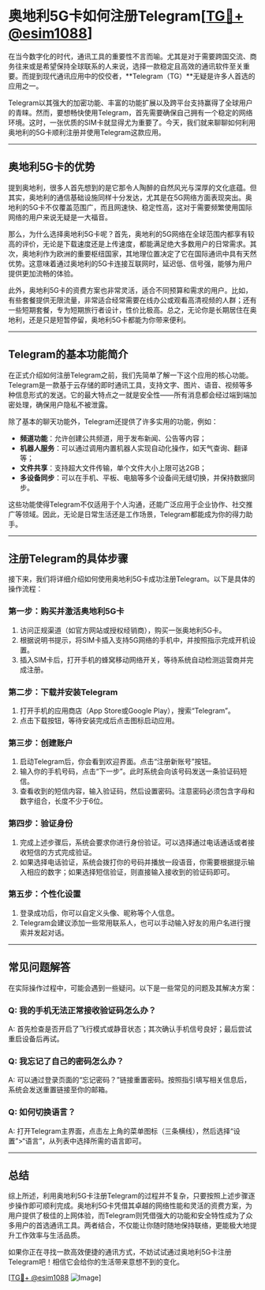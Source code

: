 # 奥地利5G卡如何注册Telegram[[TG💪+ @esim1088](https://t.me/s/esim1088)]

在当今数字化的时代，通讯工具的重要性不言而喻。尤其是对于需要跨国交流、商务往来或是希望保持全球联系的人来说，选择一款稳定且高效的通讯软件至关重要。而提到现代通讯应用中的佼佼者，**Telegram（TG）**无疑是许多人首选的应用之一。

Telegram以其强大的加密功能、丰富的功能扩展以及跨平台支持赢得了全球用户的青睐。然而，要想畅快使用Telegram，首先需要确保自己拥有一个稳定的网络环境。这时，一张优质的SIM卡就显得尤为重要了。今天，我们就来聊聊如何利用奥地利的5G卡顺利注册并使用Telegram这款应用。

---

## 奥地利5G卡的优势

提到奥地利，很多人首先想到的是它那令人陶醉的自然风光与深厚的文化底蕴。但其实，奥地利的通信基础设施同样十分发达，尤其是在5G网络方面表现突出。奥地利的5G卡不仅覆盖范围广，而且网速快、稳定性高，这对于需要频繁使用国际网络的用户来说无疑是一大福音。

那么，为什么选择奥地利5G卡呢？首先，奥地利的5G网络在全球范围内都享有较高的评价，无论是下载速度还是上传速度，都能满足绝大多数用户的日常需求。其次，奥地利作为欧洲的重要枢纽国家，其地理位置决定了它在国际通讯中具有天然优势。这意味着通过奥地利的5G卡连接互联网时，延迟低、信号强，能够为用户提供更加流畅的体验。

此外，奥地利5G卡的资费方案也非常灵活，适合不同预算和需求的用户。比如，有些套餐提供无限流量，非常适合经常需要在线办公或观看高清视频的人群；还有一些短期套餐，专为短期旅行者设计，性价比极高。总之，无论你是长期居住在奥地利，还是只是短暂停留，奥地利5G卡都能为你带来便利。

---

## Telegram的基本功能简介

在正式介绍如何注册Telegram之前，我们先简单了解一下这个应用的核心功能。Telegram是一款基于云存储的即时通讯工具，支持文字、图片、语音、视频等多种信息形式的发送。它的最大特点之一就是安全性——所有消息都会经过端到端加密处理，确保用户隐私不被泄露。

除了基本的聊天功能外，Telegram还提供了许多实用的功能，例如：

- **频道功能**：允许创建公共频道，用于发布新闻、公告等内容；
- **机器人服务**：可以通过调用内置机器人实现自动化操作，如天气查询、翻译等；
- **文件共享**：支持超大文件传输，单个文件大小上限可达2GB；
- **多设备同步**：可以在手机、平板、电脑等多个设备间无缝切换，并保持数据同步。

这些功能使得Telegram不仅适用于个人沟通，还能广泛应用于企业协作、社交推广等领域。因此，无论是日常生活还是工作场景，Telegram都能成为你的得力助手。

---

## 注册Telegram的具体步骤

接下来，我们将详细介绍如何使用奥地利5G卡成功注册Telegram。以下是具体的操作流程：

### 第一步：购买并激活奥地利5G卡
1. 访问正规渠道（如官方网站或授权经销商），购买一张奥地利5G卡。
2. 根据说明书提示，将SIM卡插入支持5G网络的手机中，并按照指示完成开机设置。
3. 插入SIM卡后，打开手机的蜂窝移动网络开关，等待系统自动检测运营商并完成注册。

### 第二步：下载并安装Telegram
1. 打开手机的应用商店（App Store或Google Play），搜索“Telegram”。
2. 点击下载按钮，等待安装完成后点击图标启动应用。

### 第三步：创建账户
1. 启动Telegram后，你会看到欢迎界面。点击“注册新账号”按钮。
2. 输入你的手机号码，点击“下一步”。此时系统会向该号码发送一条验证码短信。
3. 查看收到的短信内容，输入验证码，然后设置密码。注意密码必须包含字母和数字组合，长度不少于6位。

### 第四步：验证身份
1. 完成上述步骤后，系统会要求你进行身份验证。可以选择通过电话通话或者接收短信的方式完成验证。
2. 如果选择电话验证，系统会拨打你的号码并播放一段语音，你需要根据提示输入相应的数字；如果选择短信验证，则直接输入接收到的验证码即可。

### 第五步：个性化设置
1. 登录成功后，你可以自定义头像、昵称等个人信息。
2. Telegram会建议添加一些常用联系人，也可以手动输入好友的用户名进行搜索并发起对话。

---

## 常见问题解答

在实际操作过程中，可能会遇到一些疑问。以下是一些常见的问题及其解决方案：

### Q: 我的手机无法正常接收验证码怎么办？
A: 首先检查是否开启了飞行模式或静音状态；其次确认手机信号良好；最后尝试重启设备后再试。

### Q: 我忘记了自己的密码怎么办？
A: 可以通过登录页面的“忘记密码？”链接重置密码。按照指引填写相关信息后，系统会发送重置链接至你的邮箱。

### Q: 如何切换语言？
A: 打开Telegram主界面，点击左上角的菜单图标（三条横线），然后选择“设置”>“语言”，从列表中选择所需的语言即可。

---

## 总结

综上所述，利用奥地利5G卡注册Telegram的过程并不复杂，只要按照上述步骤逐步操作即可顺利完成。奥地利5G卡凭借其卓越的网络性能和灵活的资费方案，为用户提供了极佳的上网体验，而Telegram则凭借强大的功能和安全特性成为了众多用户的首选通讯工具。两者结合，不仅能让你随时随地保持联络，更能极大地提升工作效率与生活品质。

如果你正在寻找一款高效便捷的通讯方式，不妨试试通过奥地利5G卡注册Telegram吧！相信它会给你的生活带来意想不到的变化。

[[TG💪+ @esim1088](https://t.me/s/esim1088) ![Image](https://i.postimg.cc/4NQfJmqS/Snipaste-2025-05-13-00-14-12.png)]